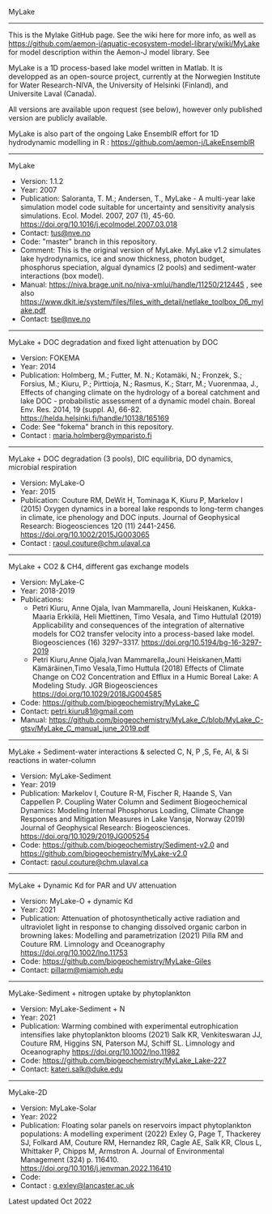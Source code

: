 MyLake
***
This is the Mylake GitHub page. See the wiki here for more info, as well as https://github.com/aemon-j/aquatic-ecosystem-model-library/wiki/MyLake for model description within the Aemon-J model library. See 

MyLake is a 1D process-based lake model written in Matlab. It is developped as an open-source project, currently at the Norwegien Institute for Water Research-NIVA, the University of Helsinki (Finland), and Universite Laval (Canada). 

All versions are available upon request (see below), however only published version are publicly available. 

MyLake is also part of the ongoing Lake EnsemblR effort for 1D hydrodynamic modelling in R : https://github.com/aemon-j/LakeEnsemblR

***
MyLake
- Version: 1.1.2
- Year: 2007
- Publication: Saloranta, T. M.; Andersen, T., MyLake - A multi-year lake simulation model code suitable for uncertainty and sensitivity analysis simulations. Ecol. Model. 2007, 207 (1), 45-60. https://doi.org/10.1016/j.ecolmodel.2007.03.018
- Contact: tus@nve.no
- Code: "master" branch in this repository. 
- Comment: This is the original version of MyLake. MyLake v1.2 simulates lake hydrodynamics, ice and snow thickness, photon budget, phosphorus speciation, algual dynamics (2 pools) and sediment-water interactions (box model). 
- Manual: https://niva.brage.unit.no/niva-xmlui/handle/11250/212445 , see also https://www.dkit.ie/system/files/files_with_detail/netlake_toolbox_06_mylake.pdf
- Contact: tse@nve.no

***
MyLake + DOC degradation and fixed light attenuation by DOC  
- Version: FOKEMA 
- Year: 2014
- Publication: Holmberg, M.; Futter, M. N.; Kotamäki, N.; Fronzek, S.; Forsius, M.; Kiuru, P.; Pirttioja, N.; Rasmus, K.; Starr, M.; Vuorenmaa, J., Effects of changing climate on the hydrology of a boreal catchment and lake DOC - probabilistic assessment of a dynamic model chain. Boreal Env. Res. 2014, 19 (suppl. A), 66-82.  https://helda.helsinki.fi/handle/10138/165169
- Code: See "fokema" branch in this repository. 
- Contact : maria.holmberg@ymparisto.fi

****
MyLake + DOC degradation (3 pools), DIC equilibria, DO dynamics, microbial respiration
- Version: MyLake-O
- Year: 2015
- Publication:  Couture RM, DeWit H, Tominaga K, Kiuru P, Markelov I (2015) Oxygen dynamics in a boreal lake responds to long-term changes in climate, ice phenology and DOC inputs. Journal of Geophysical Research: Biogeosciences 120 (11) 2441-2456. https://doi.org/10.1002/2015JG003065
- Contact : raoul.couture@chm.ulaval.ca

*** 
MyLake + CO2 & CH4, different gas exchange models
- Version: MyLake-C
- Year: 2018-2019
- Publications: 
    - Petri Kiuru, Anne Ojala, Ivan Mammarella, Jouni Heiskanen, Kukka-Maaria Erkkilä, Heli Miettinen, Timo Vesala, and Timo Huttula1 (2019) Applicability and consequences of the integration of alternative models for CO2 transfer velocity into a process-based lake model. Biogeosciences (16) 3297–3317. https://doi.org/10.5194/bg-16-3297-2019
    - Petri Kiuru,Anne Ojala,Ivan Mammarella,Jouni Heiskanen,Matti Kämäräinen,Timo Vesala,Timo Huttula (2018) Effects of Climate Change on CO2 Concentration and Efflux in a Humic Boreal Lake: A Modeling Study. JGR Biogeosciences https://doi.org/10.1029/2018JG004585 
- Code: https://github.com/biogeochemistry/MyLake_C
- Contact: petri.kiuru81@gmail.com
- Manual: https://github.com/biogeochemistry/MyLake_C/blob/MyLake_C-gtsv/MyLake_C_manual_june_2019.pdf

***
MyLake + Sediment-water interactions & selected C, N, P ,S, Fe, Al, & Si reactions in water-column
- Version: MyLake-Sediment
- Year: 2019
- Publication:  Markelov I, Couture R-M,  Fischer R, Haande S, Van Cappellen P. Coupling Water Column and Sediment Biogeochemical Dynamics: Modeling Internal Phosphorus Loading, Climate Change Responses and Mitigation Measures in Lake Vansjø, Norway (2019) Journal of Geophysical Research: Biogeosciences. https://doi.org/10.1029/2019JG005254
- Code: https://github.com/biogeochemistry/Sediment-v2.0 and https://github.com/biogeochemistry/MyLake-v2.0
- Contact: raoul.couture@chm.ulaval.ca

***
MyLake + Dynamic Kd for PAR and UV attenuation
- Version: MyLake-O + dynamic Kd
- Year: 2021
- Publication: Attenuation of photosynthetically active radiation and ultraviolet light in response to changing dissolved organic carbon in browning lakes:  Modelling and parametrization (2021) Pilla RM and Couture RM. Limnology and Oceanography https://doi.org/10.1002/lno.11753
- Code: https://github.com/biogeochemistry/MyLake-Giles
- Contact: pillarm@miamioh.edu

***
MyLake-Sediment + nitrogen uptake by phytoplankton
- Version: MyLake-Sediment + N
- Year: 2021
- Publication: Warming combined with experimental eutrophication intensifies lake phytoplankton blooms (2021) Salk KR, Venkiteswaran JJ, Couture RM, Higgins SN, Paterson MJ, Schiff SL. Limnology and Oceanography https://doi.org/10.1002/lno.11982
- Code: https://github.com/biogeochemistry/MyLake_Lake-227
- Contact: kateri.salk@duke.edu

***

MyLake-2D
- Version: MyLake-Solar 
- Year: 2022
- Publication: Floating solar panels on reservoirs impact phytoplankton populations: A modelling experiment (2022) Exley G, Page T, Thackerey SJ, Folkard AM, Couture RM, Hernandez RR, Cagle AE, Salk KR, Clous L, Whittaker P, Chipps M, Armstron A. Journal of Environmental Management (324) p. 116410. https://doi.org/10.1016/j.jenvman.2022.116410
- Code: 
- Contact : g.exley@lancaster.ac.uk

Latest updated Oct 2022

